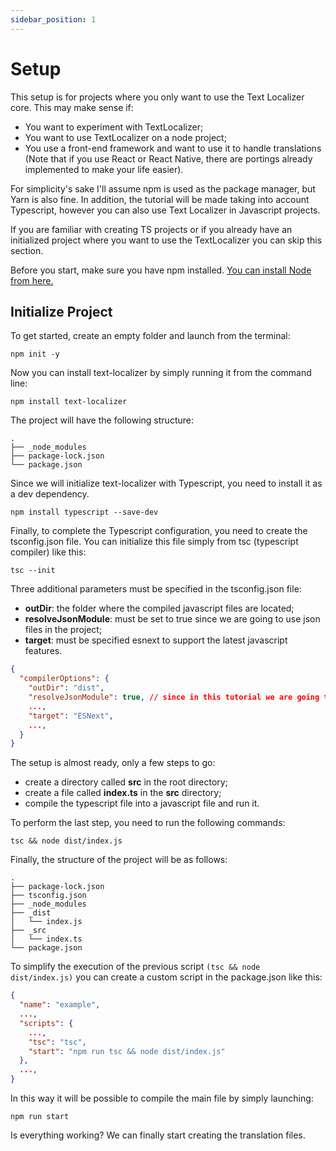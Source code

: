 ```yaml
---
sidebar_position: 1
---
```


# Setup

This setup is for projects where you only want to use the Text Localizer core. This may make sense if:

- You want to experiment with TextLocalizer;
- You want to use TextLocalizer on a node project;
- You use a front-end framework and want to use it to handle translations (Note that if you use React or React Native, there are portings already implemented to make your life easier).

For simplicity's sake I'll assume npm is used as the package manager, but Yarn is also fine.
In addition, the tutorial will be made taking into account Typescript, however you can also use Text Localizer in Javascript projects.

If you are familiar with creating TS projects or if you already have an initialized project where you want to use the TextLocalizer you can skip this section.

Before you start, make sure you have npm installed.
[You can install Node from here.](https://nodejs.org/en/download/)

## Initialize Project

To get started, create an empty folder and launch from the terminal:

```shell
npm init -y
```

Now you can install text-localizer by simply running it from the command line:

```shell
npm install text-localizer
```

The project will have the following structure:

```
.
├── _node_modules
├── package-lock.json
└── package.json
```

Since we will initialize text-localizer with Typescript, you need to install it as a dev dependency.

```shell
npm install typescript --save-dev
```

Finally, to complete the Typescript configuration, you need to create the tsconfig.json file. You can initialize this file simply from tsc (typescript compiler) like this:

```shell
tsc --init
```

Three additional parameters must be specified in the tsconfig.json file:

- **outDir**: the folder where the compiled javascript files are located;
- **resolveJsonModule**: must be set to true since we are going to use json files in the project;
- **target**: must be specified esnext to support the latest javascript features.

```json title="tsconfig.json"
{
  "compilerOptions": {
    "outDir": "dist",
    "resolveJsonModule": true, // since in this tutorial we are going to use .json extension
    ...,
    "target": "ESNext",
    ...,
  }
}
```

The setup is almost ready, only a few steps to go:

- create a directory called **src** in the root directory;
- create a file called **index.ts** in the **src** directory;
- compile the typescript file into a javascript file and run it.

To perform the last step, you need to run the following commands:

```shell
tsc && node dist/index.js
```

Finally, the structure of the project will be as follows:

```
.
├── package-lock.json
├── tsconfig.json
├── _node_modules
├── _dist
│   └── index.js
├── _src
│   └── index.ts
└── package.json
```

To simplify the execution of the previous script `(tsc && node dist/index.js)` you can create a custom script in the package.json like this:

```json
{
  "name": "example",
  ...,
  "scripts": {
    ...,
    "tsc": "tsc",
    "start": "npm run tsc && node dist/index.js"
  },
  ...,
}
```

In this way it will be possible to compile the main file by simply launching:

```shell
npm run start
```

Is everything working? We can finally start creating the translation files.

